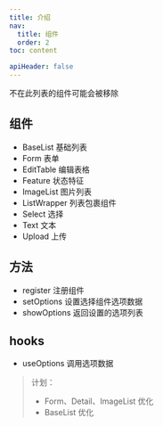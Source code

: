 ```yaml
---
title: 介绍
nav:
  title: 组件
  order: 2
toc: content

apiHeader: false
---
```


不在此列表的组件可能会被移除

## 组件

- BaseList 基础列表
- Form 表单
- EditTable 编辑表格 
- Feature 状态特征
- ImageList 图片列表
- ListWrapper 列表包裹组件
- Select 选择
- Text 文本
- Upload 上传

## 方法

- register 注册组件
- setOptions 设置选择组件选项数据
- showOptions 返回设置的选项列表

## hooks

- useOptions 调用选项数据

> 计划：
> - Form、Detail、ImageList 优化
> - BaseList 优化
